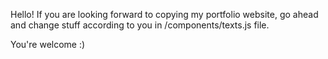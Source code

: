 Hello!
If you are looking forward to copying my portfolio website,
go ahead and change stuff according to you in /components/texts.js file.

You're welcome :)